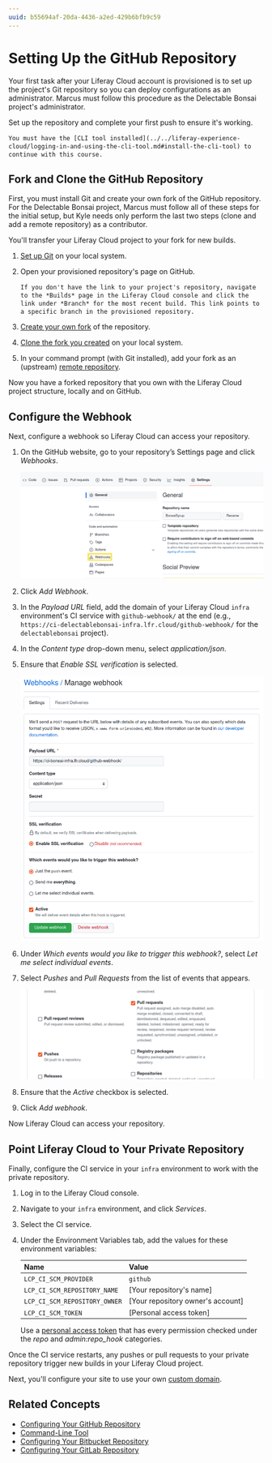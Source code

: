 ```yaml
---
uuid: b55694af-20da-4436-a2ed-429b6bfb9c59
---
```

# Setting Up the GitHub Repository

Your first task after your Liferay Cloud account is provisioned is to set up the project's Git repository so you can deploy configurations as an administrator. Marcus must follow this procedure as the Delectable Bonsai project's administrator.

Set up the repository and complete your first push to ensure it's working.

```{note}
You must have the [CLI tool installed](../../liferay-experience-cloud/logging-in-and-using-the-cli-tool.md#install-the-cli-tool) to continue with this course.
```

## Fork and Clone the GitHub Repository

First, you must install Git and create your own fork of the GitHub repository. For the Delectable Bonsai project, Marcus must follow all of these steps for the initial setup, but Kyle needs only perform the last two steps (clone and add a remote repository) as a contributor.

You'll transfer your Liferay Cloud project to your fork for new builds.

1. [Set up Git](https://docs.github.com/en/get-started/quickstart/set-up-git) on your local system.

1. Open your provisioned repository's page on GitHub.

   ```{tip}
   If you don't have the link to your project's repository, navigate to the *Builds* page in the Liferay Cloud console and click the link under *Branch* for the most recent build. This link points to a specific branch in the provisioned repository.
   ```

1. [Create your own fork](https://docs.github.com/en/get-started/quickstart/fork-a-repo) of the repository.

1. [Clone the fork you created](https://docs.github.com/en/repositories/creating-and-managing-repositories/cloning-a-repository) on your local system.

1. In your command prompt (with Git installed), add your fork as an (upstream) [remote repository](https://docs.github.com/en/pull-requests/collaborating-with-pull-requests/working-with-forks/configuring-a-remote-repository-for-a-fork).

Now you have a forked repository that you own with the Liferay Cloud project structure, locally and on GitHub.

## Configure the Webhook

Next, configure a webhook so Liferay Cloud can access your repository.

1. On the GitHub website, go to your repository’s Settings page and click *Webhooks*.

   ![Configure the webhook via your GitHub repository's Settings page.](./setting-up-the-github-repository/images/02.png)

1. Click *Add Webhook*.

1. In the *Payload URL* field, add the domain of your Liferay Cloud `infra` environment's CI service with `github-webhook/` at the end (e.g., `https://ci-delectablebonsai-infra.lfr.cloud/github-webhook/` for the `delectablebonsai` project).

1. In the *Content type* drop-down menu, select *application/json*.

1. Ensure that *Enable SSL verification* is selected.

   ![Fill out the form for the new webhook and finish by selecting the events that trigger it.](./setting-up-the-github-repository/images/03.png)

1. Under *Which events would you like to trigger this webhook?*, select *Let me select individual events*.

1. Select *Pushes* and *Pull Requests* from the list of events that appears.

   ![Select pushes and pull requests so that they trigger builds in your Liferay Cloud project.](./setting-up-the-github-repository/images/04.png)

1. Ensure that the *Active* checkbox is selected.

1. Click *Add webhook*.

Now Liferay Cloud can access your repository. 

## Point Liferay Cloud to Your Private Repository

Finally, configure the CI service in your `infra` environment to work with the private repository.

1. Log in to the Liferay Cloud console.

1. Navigate to your `infra` environment, and click *Services*.

1. Select the CI service.

1. Under the Environment Variables tab, add the values for these environment variables:

    | **Name** | **Value** |
    | :--- | :--- |
    | `LCP_CI_SCM_PROVIDER` | `github` |
    | `LCP_CI_SCM_REPOSITORY_NAME` | [Your repository's name] |
    | `LCP_CI_SCM_REPOSITORY_OWNER` | [Your repository owner's account] |
    | `LCP_CI_SCM_TOKEN` | [Personal access token] |

    Use a [personal access token](https://docs.github.com/en/authentication/keeping-your-account-and-data-secure/creating-a-personal-access-token) that has every permission checked under the *repo* and *admin:repo_hook* categories.

Once the CI service restarts, any pushes or pull requests to your private repository trigger new builds in your Liferay Cloud project.

Next, you'll configure your site to use your own [custom domain](./configuring-your-sites-domain.md).

## Related Concepts

* [Configuring Your GitHub Repository](https://learn.liferay.com/w/liferay-cloud/getting-started/configuring-your-github-repository)
* [Command-Line Tool](https://learn.liferay.com/w/liferay-cloud/reference/command-line-tool)
* [Configuring Your Bitbucket Repository](https://learn.liferay.com/w/liferay-cloud/getting-started/configuring-your-bitbucket-repository)
* [Configuring Your GitLab Repository](https://learn.liferay.com/w/liferay-cloud/getting-started/configuring-your-gitlab-repository)
